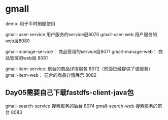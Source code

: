 # gmall 
demo:                    用于平时刷题使用

gmall-user-service       用户服务的service层8070
gmall-user-web           用户服务的web层8080

gmall-manage-service：   商品管理的service层8071
gmall-manage-web：       商品管理的web层  8081

gmall-item-service:      前台的商品详情服务  8072（前面已经提供了该服务）
gmall-item-web：         前台的商品详情展示  8082

## Day05需要自己下载fastdfs-client-java包

gmall-search-service     搜素服务的后台 8074
gmall-search-web         搜素服务的前台  8083
